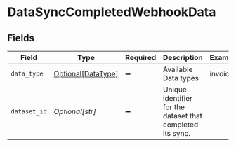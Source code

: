 # DataSyncCompletedWebhookData


## Fields

| Field                                                      | Type                                                       | Required                                                   | Description                                                | Example                                                    |
| ---------------------------------------------------------- | ---------------------------------------------------------- | ---------------------------------------------------------- | ---------------------------------------------------------- | ---------------------------------------------------------- |
| `data_type`                                                | [Optional[DataType]](../../models/shared/datatype.md)      | :heavy_minus_sign:                                         | Available Data types                                       | invoices                                                   |
| `dataset_id`                                               | *Optional[str]*                                            | :heavy_minus_sign:                                         | Unique identifier for the dataset that completed its sync. |                                                            |
